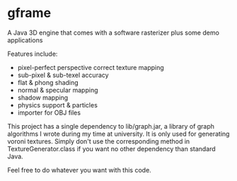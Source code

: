 # gframe
A Java 3D engine that comes with a software rasterizer plus some demo applications

Features include:
 - pixel-perfect perspective correct texture mapping
 - sub-pixel & sub-texel accuracy
 - flat & phong shading
 - normal & specular mapping
 - shadow mapping
 - physics support & particles
 - importer for OBJ files


This project has a single dependency to lib/graph.jar, a library of graph algorithms I wrote during my time at university. It is only used for generating voroni textures. Simply don't use the corresponding method in TextureGenerator.class if you want no other dependency than standard Java.

Feel free to do whatever you want with this code.
